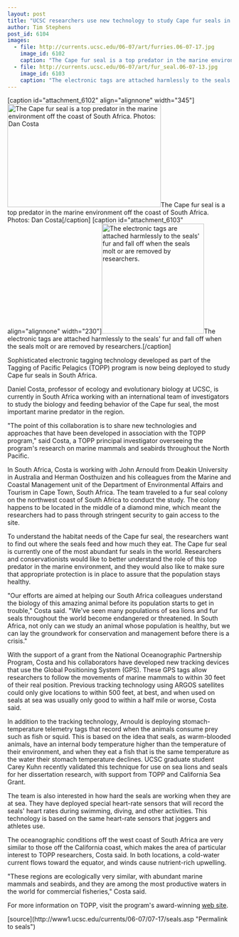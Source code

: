 ```yaml
---
layout: post
title: "UCSC researchers use new technology to study Cape fur seals in South Africa"
author: Tim Stephens 
post_id: 6104
images:
  - file: http://currents.ucsc.edu/06-07/art/furries.06-07-17.jpg
    image_id: 6102
    caption: "The Cape fur seal is a top predator in the marine environment off the coast of South Africa. Photos: Dan Costa"
  - file: http://currents.ucsc.edu/06-07/art/fur_seal.06-07-13.jpg
    image_id: 6103
    caption: "The electronic tags are attached harmlessly to the seals' fur and fall off when the seals molt or are removed by researchers."
---
```


[caption id="attachment_6102" align="alignnone" width="345"]<a href="http://localhost/mysite/wp-content/uploads/2006/07/furries.06-07-17.jpg"><img class="size-full wp-image-6102" src="http://localhost/mysite/wp-content/uploads/2006/07/furries.06-07-17.jpg" alt="The Cape fur seal is a top predator in the marine environment off the coast of South Africa. Photos: Dan Costa" width="345" height="232" /></a>The Cape fur seal is a top predator in the marine environment off the coast of South Africa. Photos: Dan Costa[/caption]
[caption id="attachment_6103" align="alignnone" width="230"]<a href="http://localhost/mysite/wp-content/uploads/2006/07/fur_seal.06-07-13.jpg"><img class="size-full wp-image-6103" src="http://localhost/mysite/wp-content/uploads/2006/07/fur_seal.06-07-13.jpg" alt="The electronic tags are attached harmlessly to the seals' fur and fall off when the seals molt or are removed by researchers." width="230" height="247" /></a>The electronic tags are attached harmlessly to the seals' fur and fall off when the seals molt or are removed by researchers.[/caption]
<a name="content" id="content"></a>
<p>
  Sophisticated electronic tagging technology developed as part of the Tagging of Pacific Pelagics (TOPP) program is now being deployed to study Cape fur seals in South Africa.
</p>
<p>
  Daniel Costa, professor of ecology and evolutionary biology at UCSC, is currently in South Africa working with an international team of investigators to study the biology and feeding behavior of the Cape fur seal, the most important marine predator in the region.
</p>
<p>
  "The point of this collaboration is to share new technologies and approaches that have been developed in association with the TOPP program," said Costa, a TOPP principal investigator overseeing the program's research on marine mammals and seabirds throughout the North Pacific.
</p>
<p>
  In South Africa, Costa is working with John Arnould from Deakin University in Australia and Herman Oosthuizen and his colleagues from the Marine and Coastal Management unit of the Department of Environmental Affairs and Tourism in Cape Town, South Africa. The team traveled to a fur seal colony on the northwest coast of South Africa to conduct the study. The colony happens to be located in the middle of a diamond mine, which meant the researchers had to pass through stringent security to gain access to the site.
</p>
<p>
  To understand the habitat needs of the Cape fur seal, the researchers want to find out where the seals feed and how much they eat. The Cape fur seal is currently one of the most abundant fur seals in the world. Researchers and conservationists would like to better understand the role of this top predator in the marine environment, and they would also like to make sure that appropriate protection is in place to assure that the population stays healthy.
</p>
<p>
  "Our efforts are aimed at helping our South Africa colleagues understand the biology of this amazing animal before its population starts to get in trouble," Costa said. "We've seen many populations of sea lions and fur seals throughout the world become endangered or threatened. In South Africa, not only can we study an animal whose population is healthy, but we can lay the groundwork for conservation and management before there is a crisis."
</p>
<p>
  With the support of a grant from the National Oceanographic Partnership Program, Costa and his collaborators have developed new tracking devices that use the Global Positioning System (GPS). These GPS tags allow researchers to follow the movements of marine mammals to within 30 feet of their real position. Previous tracking technology using ARGOS satellites could only give locations to within 500 feet, at best, and when used on seals at sea was usually only good to within a half mile or worse, Costa said.
</p>
<p>
  In addition to the tracking technology, Arnould is deploying stomach-temperature telemetry tags that record when the animals consume prey such as fish or squid. This is based on the idea that seals, as warm-blooded animals, have an internal body temperature higher than the temperature of their environment, and when they eat a fish that is the same temperature as the water their stomach temperature declines. UCSC graduate student Carey Kuhn recently validated this technique for use on sea lions and seals for her dissertation research, with support from TOPP and California Sea Grant.
</p>
<p>
  The team is also interested in how hard the seals are working when they are at sea. They have deployed special heart-rate sensors that will record the seals' heart rates during swimming, diving, and other activities. This technology is based on the same heart-rate sensors that joggers and athletes use.
</p>
<p>
  The oceanographic conditions off the west coast of South Africa are very similar to those off the California coast, which makes the area of particular interest to TOPP researchers, Costa said. In both locations, a cold-water current flows toward the equator, and winds cause nutrient-rich upwelling.
</p>
<p>
  "These regions are ecologically very similar, with abundant marine mammals and seabirds, and they are among the most productive waters in the world for commercial fisheries," Costa said.
</p>
<p>
  For more information on TOPP, visit the program's award-winning <a href="http://www.toppcensus.org">web site</a>.
</p>
[source](http://www1.ucsc.edu/currents/06-07/07-17/seals.asp "Permalink to seals")
